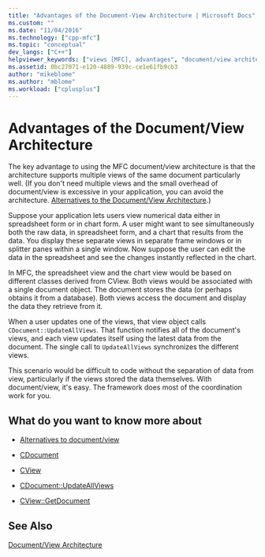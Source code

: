```yaml
---
title: "Advantages of the Document-View Architecture | Microsoft Docs"
ms.custom: ""
ms.date: "11/04/2016"
ms.technology: ["cpp-mfc"]
ms.topic: "conceptual"
dev_langs: ["C++"]
helpviewer_keywords: ["views [MFC], advantages", "document/view architecture [MFC], advantages of"]
ms.assetid: 0bc27071-e120-4889-939c-ce1e61fb9cb3
author: "mikeblome"
ms.author: "mblome"
ms.workload: ["cplusplus"]
---
```

# Advantages of the Document/View Architecture
The key advantage to using the MFC document/view architecture is that the architecture supports multiple views of the same document particularly well. (If you don't need multiple views and the small overhead of document/view is excessive in your application, you can avoid the architecture. [Alternatives to the Document/View Architecture](../mfc/alternatives-to-the-document-view-architecture.md).)  
  
 Suppose your application lets users view numerical data either in spreadsheet form or in chart form. A user might want to see simultaneously both the raw data, in spreadsheet form, and a chart that results from the data. You display these separate views in separate frame windows or in splitter panes within a single window. Now suppose the user can edit the data in the spreadsheet and see the changes instantly reflected in the chart.  
  
 In MFC, the spreadsheet view and the chart view would be based on different classes derived from CView. Both views would be associated with a single document object. The document stores the data (or perhaps obtains it from a database). Both views access the document and display the data they retrieve from it.  
  
 When a user updates one of the views, that view object calls `CDocument::UpdateAllViews`. That function notifies all of the document's views, and each view updates itself using the latest data from the document. The single call to `UpdateAllViews` synchronizes the different views.  
  
 This scenario would be difficult to code without the separation of data from view, particularly if the views stored the data themselves. With document/view, it's easy. The framework does most of the coordination work for you.  
  
## What do you want to know more about  
  
-   [Alternatives to document/view](../mfc/alternatives-to-the-document-view-architecture.md)  
  
-   [CDocument](../mfc/reference/cdocument-class.md)  
  
-   [CView](../mfc/reference/cview-class.md)  
  
-   [CDocument::UpdateAllViews](../mfc/reference/cdocument-class.md#updateallviews)  
  
-   [CView::GetDocument](../mfc/reference/cview-class.md#getdocument)  
  
## See Also  
 [Document/View Architecture](../mfc/document-view-architecture.md)

